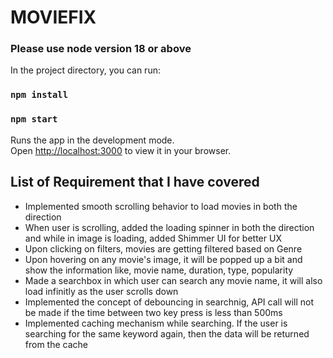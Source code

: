# MOVIEFIX

### Please use node version 18 or above

In the project directory, you can run:

### `npm install`

### `npm start`

Runs the app in the development mode.\
Open [http://localhost:3000](http://localhost:3000) to view it in your browser.

## List of Requirement that I have covered

- Implemented smooth scrolling behavior to load movies in both the direction
- When user is scrolling, added the loading spinner in both the direction and while in image is loading, added Shimmer UI for better UX
- Upon clicking on filters, movies are getting filtered based on Genre
- Upon hovering on any movie's image, it will be popped up a bit and show the information like, movie name, duration, type, popularity
- Made a searchbox in which user can search any movie name, it will also load infinitly as the user scrolls down
- Implemented the concept of debouncing in searchnig, API call will not be made if the time between two key press is less than 500ms
- Implemented caching mechanism while searching. If the user is searching for the same keyword again, then the data will be returned from the cache
